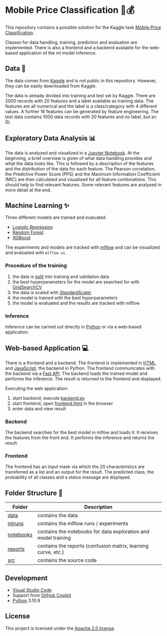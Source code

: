 # Mobile Price Classification 📱💰
This repository contains a possible solution for the Kaggle task [Mobile Price Classification](https://www.kaggle.com/iabhishekofficial/mobile-price-classification).

Classes for data handling, training, prediction and evaluation are implemented.
There is also a frontend and a backend available for the web-based application of the ml model inference.


## Data 💽 
The data comes from [Kaggle](https://www.kaggle.com/datasets/iabhishekofficial/mobile-price-classification/data) and is not public in this repository. However, they can be easily downloaded from Kaggle.

The data is already divided into training and test set by Kaggle.
There are 2000 records with 20 features and a label available as training data. The features are all numerical and the label is a class/category with 4 different values.
A further 16 features can be generated by feature engineering. 
The test data contains 1000 data records with 20 features and no label, but an ID.


## Exploratory Data Analysis 📊
The data is analyzed and visualized in a [Jupyter Notebook](https://jupyter.org/).
At the beginning, a brief overview is given of what data handling provides and what the data looks like.
This is followed by a description of the features and the distribution of the data for each feature.
The Pearson correlation, the Predictive Power Score (PPS) and the Maximum Information Coefficient (MIC) are then calculated and visualised for all feature combinations. This should help to find relevant features.
Some relevant features are analysed in more detail at the end.


## Machine Learning ✨
Three different models are trained and evaluated.
- [Logistic Regression](https://scikit-learn.org/stable/modules/generated/sklearn.linear_model.LogisticRegression.html)
- [Random Forest](https://scikit-learn.org/stable/modules/generated/sklearn.ensemble.RandomForestClassifier.html)
- [XGBoost](https://xgboost.readthedocs.io/en/stable/index.html)

The experiments and models are tracked with [mlflow](https://mlflow.org/) and can be visualized and evaluated with ```mlflow ui```.


### Procedure of the training
1. the data is [split](https://scikit-learn.org/stable/modules/generated/sklearn.model_selection.train_test_split.html) into training and validation data
2. the best hyperparameters for the model are searched for with [GridSearchCV](https://scikit-learn.org/stable/modules/generated/sklearn.model_selection.GridSearchCV.html)
3. the data is scaled with [StandardScaler](https://scikit-learn.org/stable/modules/generated/sklearn.preprocessing.StandardScaler.html)
4. the model is trained with the best hyperparameters
5. the model is evaluated and the results are tracked with mlflow


### Inference
Inference can be carried out directly in [Python](https://www.python.org/) or via a web-based application.


## Web-based Application 💻
There is a frontend and a backend. The frontend is implemented in [HTML](https://www.w3.org/html/) and [JavaScript](https://www.javascript.com/), the backend in Python. The frontend communicates with the backend via a [Fast API](https://fastapi.tiangolo.com/). 
The backend loads the trained model and performs the inference. The result is returned to the frontend and displayed.

Executing the web application:
1. start backend, execute [backend.py](src/backend.py)
2. start frontend, open [frontend.html](src/frontend.html) in the browser
3. enter data and view result


### Backend
The backend searches for the best model in mlfow and loads it. 
It receives the features from the front end.
It performs the inference and returns the result.


### Frontend
The frontend has an input mask via which the 20 characteristics are transferred as a list and an output for the result.
The predicted class, the probability of all classes and a status message are displayed.


## Folder Structure 📁
| Folder       | Description       |
| ------------ | ----------------- |
| [data](data) | contains the data |
| [mlruns](mlruns) | contains the mlflow runs / experiments |
| [notebooks](notebooks) | contains the notebooks for data exploration and model training |
| [reports](reports) | contains the reports (confusion matrix, learning curve, etc.) |
| [src](src) | contains the source code |


## Development
- [Visual Studio Code](https://code.visualstudio.com/)
- Support from [GitHub Copilot](https://github.com/features/copilot)
- [Python](https://www.python.org/downloads/) 3.10.9


## License
This project is licensed under the [Apache 2.0 license](https://www.apache.org/licenses/LICENSE-2.0).

